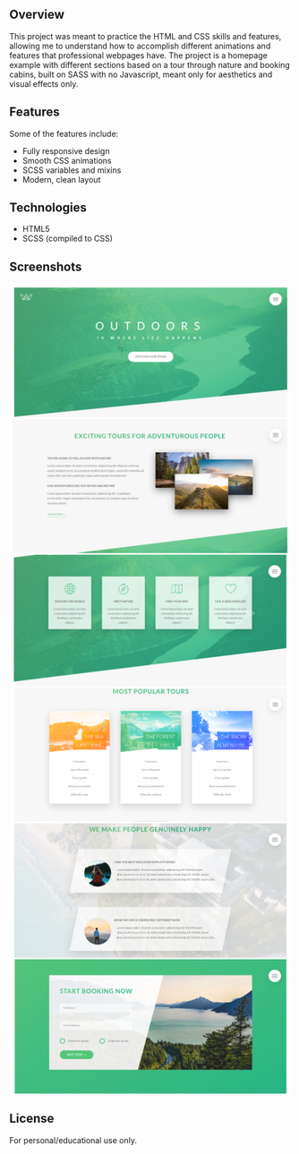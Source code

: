## Overview

This project was meant to practice the HTML and CSS skills and features, allowing me to understand how to accomplish different animations and features that professional webpages have.
The project is a homepage example with different sections based on a tour through nature and booking cabins, built on SASS with no Javascript, meant only for aesthetics and visual effects only.

## Features

Some of the features include:

- Fully responsive design
- Smooth CSS animations
- SCSS variables and mixins
- Modern, clean layout

## Technologies

- HTML5
- SCSS (compiled to CSS)

## Screenshots

![Homepage](img/Screenshots/SS1.png)
![Description](img/Screenshots/SS2.png)
![Features](img/Screenshots/SS3.png)
![Prices](img/Screenshots/SS4.png)
![Reviews](img/Screenshots/SS5.png)
![Booking](img/Screenshots/SS6.png)

## License

For personal/educational use only.
